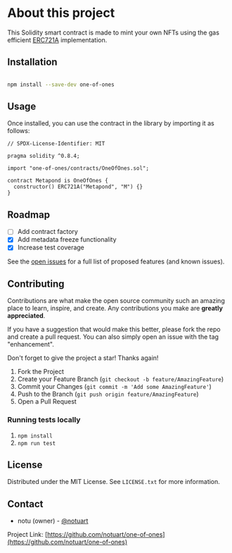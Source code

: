 # About this project

This Solidity smart contract is made to mint your own NFTs using the gas efficient [ERC721A](https://github.com/chiru-labs/ERC721A) implementation.

## Installation

```sh

npm install --save-dev one-of-ones

```

## Usage

Once installed, you can use the contract in the library by importing it as follows:

```solidity
// SPDX-License-Identifier: MIT

pragma solidity ^0.8.4;

import "one-of-ones/contracts/OneOfOnes.sol";

contract Metapond is OneOfOnes {
  constructor() ERC721A("Metapond", "M") {}
}
```

## Roadmap

- [ ] Add contract factory
- [x] Add metadata freeze functionality
- [x] Increase test coverage

See the [open issues](https://github.com/notuart/one-of-ones/issues) for a full list of proposed features (and known issues).

## Contributing

Contributions are what make the open source community such an amazing place to learn, inspire, and create. Any contributions you make are **greatly appreciated**.

If you have a suggestion that would make this better, please fork the repo and create a pull request. You can also simply open an issue with the tag "enhancement".

Don't forget to give the project a star! Thanks again!

1. Fork the Project
2. Create your Feature Branch (`git checkout -b feature/AmazingFeature`)
3. Commit your Changes (`git commit -m 'Add some AmazingFeature'`)
4. Push to the Branch (`git push origin feature/AmazingFeature`)
5. Open a Pull Request

### Running tests locally

1. `npm install`
2. `npm run test`

## License

Distributed under the MIT License. See `LICENSE.txt` for more information.

## Contact

- notu (owner) - [@notuart](https://twitter.com/notuart)

Project Link: [https://github.com/notuart/one-of-ones](https://github.com/notuart/one-of-ones)
